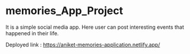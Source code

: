# memories_App_Project
It is a simple social media app. Here user can post interesting events that happened in their life.

Deployed link : https://aniket-memories-application.netlify.app/
